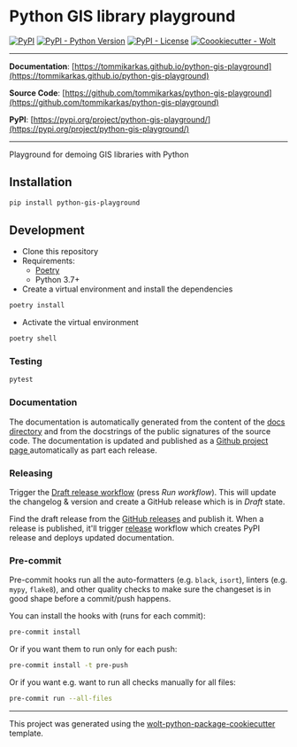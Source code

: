 # Python GIS library playground

[![PyPI](https://img.shields.io/pypi/v/python-gis-playground?style=flat-square)](https://pypi.python.org/pypi/python-gis-playground/)
[![PyPI - Python Version](https://img.shields.io/pypi/pyversions/python-gis-playground?style=flat-square)](https://pypi.python.org/pypi/python-gis-playground/)
[![PyPI - License](https://img.shields.io/pypi/l/python-gis-playground?style=flat-square)](https://pypi.python.org/pypi/python-gis-playground/)
[![Coookiecutter - Wolt](https://img.shields.io/badge/cookiecutter-Wolt-00c2e8?style=flat-square&logo=cookiecutter&logoColor=D4AA00&link=https://github.com/woltapp/wolt-python-package-cookiecutter)](https://github.com/woltapp/wolt-python-package-cookiecutter)


---

**Documentation**: [https://tommikarkas.github.io/python-gis-playground](https://tommikarkas.github.io/python-gis-playground)

**Source Code**: [https://github.com/tommikarkas/python-gis-playground](https://github.com/tommikarkas/python-gis-playground)

**PyPI**: [https://pypi.org/project/python-gis-playground/](https://pypi.org/project/python-gis-playground/)

---

Playground for demoing GIS libraries with Python

## Installation

```sh
pip install python-gis-playground
```

## Development

* Clone this repository
* Requirements:
  * [Poetry](https://python-poetry.org/)
  * Python 3.7+
* Create a virtual environment and install the dependencies

```sh
poetry install
```

* Activate the virtual environment

```sh
poetry shell
```

### Testing

```sh
pytest
```

### Documentation

The documentation is automatically generated from the content of the [docs directory](./docs) and from the docstrings
 of the public signatures of the source code. The documentation is updated and published as a [Github project page
 ](https://pages.github.com/) automatically as part each release.

### Releasing

Trigger the [Draft release workflow](https://github.com/tommikarkas/python-gis-playground/actions/workflows/draft_release.yml)
(press _Run workflow_). This will update the changelog & version and create a GitHub release which is in _Draft_ state.

Find the draft release from the
[GitHub releases](https://github.com/tommikarkas/python-gis-playground/releases) and publish it. When
 a release is published, it'll trigger [release](https://github.com/tommikarkas/python-gis-playground/blob/master/.github/workflows/release.yml) workflow which creates PyPI
 release and deploys updated documentation.

### Pre-commit

Pre-commit hooks run all the auto-formatters (e.g. `black`, `isort`), linters (e.g. `mypy`, `flake8`), and other quality
 checks to make sure the changeset is in good shape before a commit/push happens.

You can install the hooks with (runs for each commit):

```sh
pre-commit install
```

Or if you want them to run only for each push:

```sh
pre-commit install -t pre-push
```

Or if you want e.g. want to run all checks manually for all files:

```sh
pre-commit run --all-files
```

---

This project was generated using the [wolt-python-package-cookiecutter](https://github.com/woltapp/wolt-python-package-cookiecutter) template.
